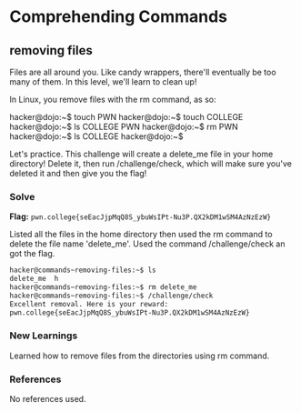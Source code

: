 # Comprehending Commands

## removing files
Files are all around you. Like candy wrappers, there'll eventually be too many of them. In this level, we'll learn to clean up!

In Linux, you remove files with the rm command, as so:

hacker@dojo:~$ touch PWN
hacker@dojo:~$ touch COLLEGE
hacker@dojo:~$ ls
COLLEGE     PWN
hacker@dojo:~$ rm PWN
hacker@dojo:~$ ls
COLLEGE
hacker@dojo:~$

Let's practice. This challenge will create a delete_me file in your home directory! Delete it, then run /challenge/check, which will make sure you've deleted it and then give you the flag!

### Solve
**Flag:** `pwn.college{seEacJjpMqQ8S_ybuWsIPt-Nu3P.QX2kDM1wSM4AzNzEzW}`

Listed all the files in the home directory then used the rm command to delete the file name 'delete_me'. Used the command /challenge/check an got the flag.

```bash
hacker@commands~removing-files:~$ ls
delete_me  h
hacker@commands~removing-files:~$ rm delete_me
hacker@commands~removing-files:~$ /challenge/check
Excellent removal. Here is your reward:
pwn.college{seEacJjpMqQ8S_ybuWsIPt-Nu3P.QX2kDM1wSM4AzNzEzW}
```

### New Learnings
Learned how to remove files from the directories using rm command.

### References 
No references used.
